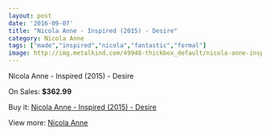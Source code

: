 ```yaml
---
layout: post
date: '2016-09-07'
title: "Nicola Anne - Inspired (2015) - Desire"
category: Nicola Anne
tags: ["made","inspired","nicola","fantastic","formal"]
image: http://img.metalkind.com/49948-thickbox_default/nicola-anne-inspired-2015-desire.jpg
---
```

Nicola Anne - Inspired (2015) - Desire

On Sales: **$362.99**
<a href="https://www.metalkind.com/en/nicola-anne/13975-nicola-anne-inspired-2015-desire.html"><amp-img layout="responsive" width="600" height="600" src="//img.metalkind.com/49948-thickbox_default/nicola-anne-inspired-2015-desire.jpg" alt="Nicola Anne - Inspired (2015) - Desire 0" /></a>

Buy it: [Nicola Anne - Inspired (2015) - Desire](https://www.metalkind.com/en/nicola-anne/13975-nicola-anne-inspired-2015-desire.html "Nicola Anne - Inspired (2015) - Desire")

View more: [Nicola Anne](https://www.metalkind.com/en/93-nicola-anne "Nicola Anne")